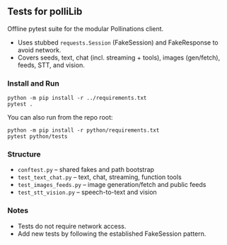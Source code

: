 ## Tests for polliLib

Offline pytest suite for the modular Pollinations client.

- Uses stubbed `requests.Session` (FakeSession) and FakeResponse to avoid network.
- Covers seeds, text, chat (incl. streaming + tools), images (gen/fetch), feeds, STT, and vision.

### Install and Run

```
python -m pip install -r ../requirements.txt
pytest .
```

You can also run from the repo root:
```
python -m pip install -r python/requirements.txt
pytest python/tests
```

### Structure

- `conftest.py` – shared fakes and path bootstrap
- `test_text_chat.py` – text, chat, streaming, function tools
- `test_images_feeds.py` – image generation/fetch and public feeds
- `test_stt_vision.py` – speech-to-text and vision

### Notes

- Tests do not require network access.
- Add new tests by following the established FakeSession pattern.
